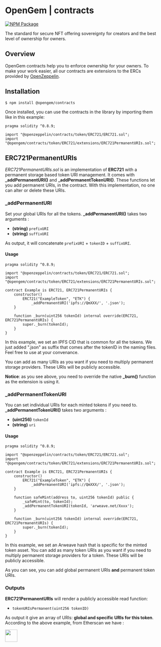 # OpenGem | contracts
[![NPM Package](https://img.shields.io/npm/v/@opengem/contracts.svg)](https://www.npmjs.org/package/@opengem/contracts)

The standard for secure NFT offering sovereignty for creators and the best level of ownership for owners.

## Overview
OpenGem contracts help you to enforce ownership for your owners. To make your work easier, all our contracts are extensions to the ERCs provided by [OpenZeppelin](https://www.openzeppelin.com/).

## Installation
```console
$ npm install @opengem/contracts
```

Once installed, you can use the contracts in the library by importing them like in this example:
```solidity
pragma solidity ^0.8.9;

import "@openzeppelin/contracts/token/ERC721/ERC721.sol";
import "@opengem/contracts/token/ERC721/extensions/ERC721PermanentURIs.sol";

```

## ERC721PermanentURIs
*ERC721PermanentURIs.sol* is an implementation of **ERC721** with a permanent storage based token URI management.
It comes with **_addPermanentURI()** and **_addPermanentTokenURI()**. These functions let you add permanent URIs, in the contract. With this implementation, no one can alter or delete these URIs.

### _addPermanentURI
Set your global URIs for all the tokens. **_addPermanentURI()** takes two arguments :
- **(string)** ```prefixURI```
- **(string)** ```suffixURI```

As output, it will concatenate ```prefixURI``` + ```tokenID``` + ```suffixURI```.

#### Usage
```solidity
pragma solidity ^0.8.9;

import "@openzeppelin/contracts/token/ERC721/ERC721.sol";
import "@opengem/contracts/token/ERC721/extensions/ERC721PermanentURIs.sol";

contract Example is ERC721, ERC721PermanentURIs {
    constructor()
        ERC721("ExampleToken", "ETK") {
            _addPermanentURI('ipfs://QmXXX/', '.json');
    }

    function _burn(uint256 tokenId) internal override(ERC721, ERC721PermanentURIs) {
        super._burn(tokenId);
    }
}

```
In this example, we set an IPFS CID that is common for all the tokens. We just added ".json" as suffix that comes after the tokenID in the naming files. Feel free to use at your convenance.

You can add as many URIs as you want if you need to multiply permanent storage providers. These URIs will be publicly accessible.

**Notice**: as you see above, you need to override the native **_burn()** function as the extension is using it.

### _addPermanentTokenURI
You can set individual URIs for each minted tokens if you need to. **_addPermanentTokenURI()** takes two arguments :
- **(uint256)** ```tokenId```
- **(string)** ```uri```

#### Usage
```solidity
pragma solidity ^0.8.9;

import "@openzeppelin/contracts/token/ERC721/ERC721.sol";
import "@opengem/contracts/token/ERC721/extensions/ERC721PermanentURIs.sol";

contract Example is ERC721, ERC721PermanentURIs {
    constructor()
        ERC721("ExampleToken", "ETK") {
            _addPermanentURI('ipfs://QmXXX/', '.json');
    }

    function safeMint(address to, uint256 tokenId) public {
        _safeMint(to, tokenId);
        _addPermanentTokenURI(tokenId, 'arweave.net/Xxxx');
    }

    function _burn(uint256 tokenId) internal override(ERC721, ERC721PermanentURIs) {
        super._burn(tokenId);
    }
}

```
In this example, we set an Arweave hash that is specific for the minted token asset. You can add as many token URIs as you want if you need to multiply permanent storage providers for a token. These URIs will be publicly accessible.

As you can see, you can add global permanent URIs **and** permanent token URIs.

### Outputs
**ERC721PermanentURIs** will render a publicly accessible read function:
- ```tokenURIsPermanent(uint256 tokenID)```

As output it give an array of URIs: **global and specific URIs for this token**. According to the above example, from Etherscan we have :

<img src="https://fetch.opengem.com/img/etherscan.png" height="40px">